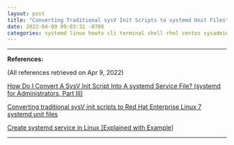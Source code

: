 ```yaml
---
layout: post
title: "Converting Traditional sysV Init Scripts to systemd Unit Files"
date: 2022-04-09 09:03:31 -0700 
categories: systemd linux howto cli terminal shell rhel centos sysadmin 
---
```


---

**References:**

(All references retrieved on Apr 9, 2022)    

[How Do I Convert A SysV Init Script Into A systemd Service File? (systemd for Administrators, Part III)](http://0pointer.de/blog/projects/systemd-for-admins-3.html)    

[Converting traditional sysV init scripts to Red Hat Enterprise Linux 7 systemd unit files](https://www.redhat.com/en/blog/converting-traditional-sysv-init-scripts-red-hat-enterprise-linux-7-systemd-unit-files)    

[Create systemd service in Linux [Explained with Example]](https://www.golinuxcloud.com/create-systemd-service-example/)

---

